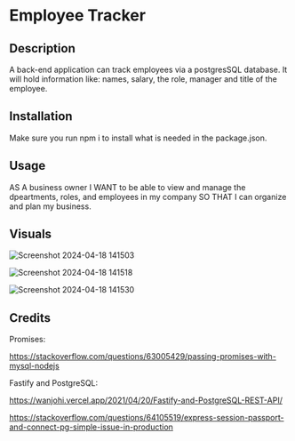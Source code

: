 # Employee Tracker

## Description
A back-end application can track employees via a postgresSQL database. It will hold information like: names, salary, the role, manager and title of the employee. 

## Installation
Make sure you run npm i to install what is needed in the package.json.

## Usage
AS A business owner I WANT to be able to view and manage the dpeartments, roles, and employees in my company SO THAT I can organize and plan my business.

## Visuals
![Screenshot 2024-04-18 141503](https://github.com/HaleighElkins/Employee_Tracker/assets/152942336/68ebbde0-3163-4cdc-a357-746013706059)


![Screenshot 2024-04-18 141518](https://github.com/HaleighElkins/Employee_Tracker/assets/152942336/8a057b2c-2990-49dd-811d-9b29a9621ca6)


![Screenshot 2024-04-18 141530](https://github.com/HaleighElkins/Employee_Tracker/assets/152942336/fa34ab5e-96d3-42dd-bd6e-de25481213e7)


## Credits

Promises: 

https://stackoverflow.com/questions/63005429/passing-promises-with-mysql-nodejs


Fastify and PostgreSQL: 

https://wanjohi.vercel.app/2021/04/20/Fastify-and-PostgreSQL-REST-API/

https://stackoverflow.com/questions/64105519/express-session-passport-and-connect-pg-simple-issue-in-production

